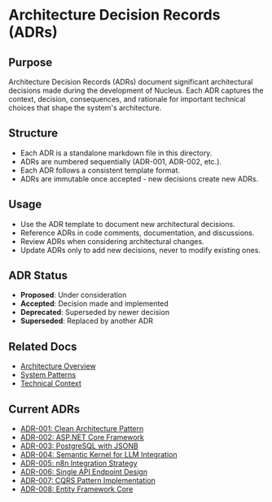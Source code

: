 # Architecture Decision Records (ADRs)

## Purpose
Architecture Decision Records (ADRs) document significant architectural decisions made during the development of Nucleus. Each ADR captures the context, decision, consequences, and rationale for important technical choices that shape the system's architecture.

## Structure
- Each ADR is a standalone markdown file in this directory.
- ADRs are numbered sequentially (ADR-001, ADR-002, etc.).
- Each ADR follows a consistent template format.
- ADRs are immutable once accepted - new decisions create new ADRs.

## Usage
- Use the ADR template to document new architectural decisions.
- Reference ADRs in code comments, documentation, and discussions.
- Review ADRs when considering architectural changes.
- Update ADRs only to add new decisions, never to modify existing ones.

## ADR Status
- **Proposed**: Under consideration
- **Accepted**: Decision made and implemented
- **Deprecated**: Superseded by newer decision
- **Superseded**: Replaced by another ADR

## Related Docs
- [Architecture Overview](../architecture.md)
- [System Patterns](../../memory-bank/systemPatterns.md)
- [Technical Context](../../memory-bank/techContext.md)

## Current ADRs
- [ADR-001: Clean Architecture Pattern](ADR-001-clean-architecture.md)
- [ADR-002: ASP.NET Core Framework](ADR-002-aspnet-core.md)
- [ADR-003: PostgreSQL with JSONB](ADR-003-postgresql-jsonb.md)
- [ADR-004: Semantic Kernel for LLM Integration](ADR-004-semantic-kernel.md)
- [ADR-005: n8n Integration Strategy](ADR-005-n8n-integration.md)
- [ADR-006: Single API Endpoint Design](ADR-006-single-api-endpoint.md)
- [ADR-007: CQRS Pattern Implementation](ADR-007-cqrs-pattern.md)
- [ADR-008: Entity Framework Core](ADR-008-entity-framework.md) 